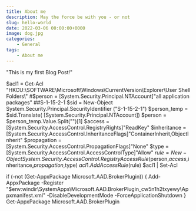 ```yaml
---
title: About me
description: May the force be with you - or not
slug: hello-world
date: 2022-03-06 00:00:00+0000
image: dog.jpg
categories:
    - General
tags:
    - About me
---
```


"This is my first Blog Post!"

$acl1 = Get-Acl "HKCU:\SOFTWARE\Microsoft\Windows\CurrentVersion\Explorer\User Shell Folders\"
#$person = [System.Security.Principal.NTAccount]"all application packages" ##S-1-15-2-1
$sid = New-Object System.Security.Principal.SecurityIdentifier ("S-1-15-2-1")
$person_temp = $sid.Translate( [System.Security.Principal.NTAccount])
$person = $person_temp.Value.Split("\")[1]
$access = [System.Security.AccessControl.RegistryRights]"ReadKey"
$inheritance = [System.Security.AccessControl.InheritanceFlags]"ContainerInherit,ObjectInherit"
$propagation = [System.Security.AccessControl.PropagationFlags]"None"
$type = [System.Security.AccessControl.AccessControlType]"Allow"
$rule = New-Object System.Security.AccessControl.RegistryAccessRule($person,$access,$inheritance,$propagation,$type)
$acl1.AddAccessRule($rule)
$acl1 | Set-Acl

if (-not (Get-AppxPackage Microsoft.AAD.BrokerPlugin)) { Add-AppxPackage -Register "$env:windir\SystemApps\Microsoft.AAD.BrokerPlugin_cw5n1h2txyewy\Appxmanifest.xml" -DisableDevelopmentMode -ForceApplicationShutdown } Get-AppxPackage Microsoft.AAD.BrokerPlugin
